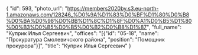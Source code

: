 {
    "id": 593,
    "photo_url": "https://members2020by.s3.eu-north-1.amazonaws.com/128246_%D0%9A%D1%83%D0%BF%D1%80%D0%B8%D0%BA%D0%98%D0%BB%D1%8C%D1%8F%D0%A1%D0%B5%D1%80%D0%B3%D0%B5%D0%B5%D0%B2%D0%B8%D1%87",
    "full_name": "Куприк Илья Сергеевич",
    "offices": "[{\"id\": \"05-18\", \"name\": \"Прокуратура Смолевичского района\", \"position\": \"Помощник прокурора\"}]",
    "title": "Куприк Илья Сергеевич"
}